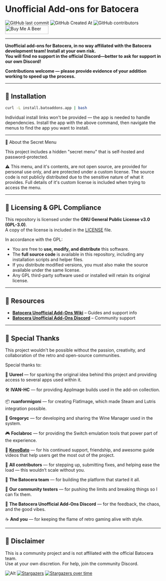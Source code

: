 # Unofficial Add-ons for Batocera

<object alt="Discord" src="https://img.shields.io/discord/1322750191756906638?style=for-the-badge&label=Discord&link=https%3A%2F%2Fdiscord.batoaddons.app"> <img alt="GitHub last commit" src="https://img.shields.io/github/last-commit/DTJW92/batocera-unofficial-addons?style=for-the-badge"> <img alt="GitHub Created At" src="https://img.shields.io/github/created-at/DTJW92/batocera-unofficial-addons?style=for-the-badge"> <img alt="GitHub contributors" src="https://img.shields.io/github/contributors/DTJW92/batocera-unofficial-addons?style=for-the-badge">  <a href="https://www.buymeacoffee.com/TheNotoriousFOX" target="_blank"> <img src="https://cdn.buymeacoffee.com/buttons/v2/default-orange.png" 
       alt="Buy Me A Beer" 
       height="28" 
       width="140">
</a> 

---

**Unofficial add-ons for Batocera, in no way affiliated with the Batocera development team! Install at your own risk.**  
**You will find no support in the official Discord—better to ask for support in our own Discord!**

**Contributions welcome — please provide evidence of your addition working to speed up the process.**

---

## 🚀 Installation

```bash
curl -L install.batoaddons.app | bash
```

Individual install links won't be provided — the app is needed to handle dependencies. Install the app with the above command, then navigate the menus to find the app you want to install.

---

🔐 About the Secret Menu

This project includes a hidden "secret menu" that is self-hosted and password-protected.

⚠️ This menu, and it's contents, are not open source, are provided for personal use only, and are protected under a custom license.
The source code is not publicly distributed due to the sensitive nature of what it provides.
Full details of it's custom license is included when trying to access the menu.


---

## 📜 Licensing & GPL Compliance

This repository is licensed under the **GNU General Public License v3.0 (GPL-3.0)**.  
A copy of the license is included in the [LICENSE](./LICENSE) file.

In accordance with the GPL:

- You are free to **use, modify, and distribute** this software.
- The **full source code** is available in this repository, including any installation scripts and helper files.
- If you distribute modified versions, you must also make the source available under the same license.
- Any GPL third-party software used or installed will retain its original license.

---

## 🧠 Resources

- **[Batocera Unofficial Add-Ons Wiki](https://wiki.batoaddons.app)** – Guides and support info
- **[Batocera Unofficial Add-Ons Discord](https://discord.gg/Uc9BVbDH9e)** – Community support

---
## 🙏 Special Thanks

This project wouldn't be possible without the passion, creativity, and collaboration of the retro and open-source communities.

Special thanks to:

🧠 **Uureel** — for sparking the original idea behind this project and providing access to several apps used within it.

🛠️ **IVAN-HC** — for providing AppImage builds used in the add-on collection.

📦 **ruanformigoni** — for creating FlatImage, which made Steam and Lutris integration possible.

🍷 **Gregoryc** — for developing and sharing the Wine Manager used in the system.

🎮 **Foclabroc** — for providing the Switch emulation tools that power part of the experience.

🎥 **[KevoBato](https://www.youtube.com/@KevsBatoceraBuilds)** — for his continued support, friendship, and awesome guide videos that help users get the most out of the project.

🤝 **All contributors** — for stepping up, submitting fixes, and helping ease the load — this wouldn’t scale without you.

👾 **The Batocera team** — for building the platform that started it all.

🧪 **Our community testers** — for pushing the limits and breaking things so I can fix them.

💬 **The Batocera Unofficial Add-Ons Discord** — for the feedback, the chaos, and the good vibes.

☕ **And you** — for keeping the flame of retro gaming alive with style.

---
## 💬 Disclaimer

This is a community project and is not affiliated with the official Batocera team.  
Use at your own discretion. For help, join the community Discord.

![Alt](https://repobeats.axiom.co/api/embed/afdaf47a9359eac5aef68253c1410c01e46fad08.svg "Repobeats analytics image")
[![Stargazers](https://reporoster.com/stars/dark/DTJW92/batocera-unofficial-addons)](https://github.com/DTJW92/batocera-unofficial-addons/stargazers)
[![Stargazers over time](https://starchart.cc/DTJW92/batocera-unofficial-addons.svg?variant=dark)](https://starchart.cc/DTJW92/batocera-unofficial-addons)


                    
